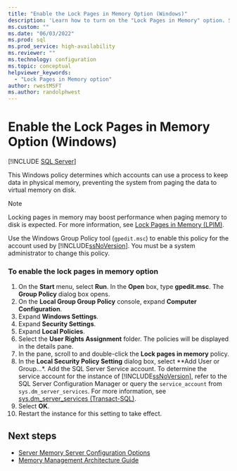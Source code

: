 ```yaml
---
title: "Enable the Lock Pages in Memory Option (Windows)"
description: 'Learn how to turn on the "Lock Pages in Memory" option. See how it can boost performance by keeping data in physical memory instead of paging it to disk.'
ms.custom: ""
ms.date: "06/03/2022"
ms.prod: sql
ms.prod_service: high-availability
ms.reviewer: ""
ms.technology: configuration
ms.topic: conceptual
helpviewer_keywords: 
  - "Lock Pages in Memory option"
author: rwestMSFT
ms.author: randolphwest
---
```

# Enable the Lock Pages in Memory Option (Windows)
 [!INCLUDE [SQL Server](../../includes/applies-to-version/sqlserver.md)]

  This Windows policy determines which accounts can use a process to keep data in physical memory, preventing the system from paging the data to virtual memory on disk.  
  
> [!NOTE]  
>  Locking pages in memory may boost performance when paging memory to disk is expected. For more information, see [Lock Pages in Memory (LPIM)](server-memory-server-configuration-options.md#lock-pages-in-memory-lpim).
  
 Use the Windows Group Policy tool (`gpedit.msc`) to enable this policy for the account used by [!INCLUDE[ssNoVersion](../../includes/ssnoversion-md.md)]. You must be a system administrator to change this policy.  
  
### To enable the lock pages in memory option  
  
1. On the **Start** menu, select **Run**. In the **Open** box, type **gpedit.msc**. The **Group Policy** dialog box opens.  
1. On the **Local Group Group Policy** console, expand **Computer Configuration**. 
1. Expand **Windows Settings**. 
1. Expand **Security Settings**.
1. Expand **Local Policies**.  
1. Select the **User Rights Assignment** folder. The policies will be displayed in the details pane.  
1. In the pane, scroll to and double-click the **Lock pages in memory** policy.  
1. In the **Local Security Policy Setting** dialog box, select **Add User or Group...*. Add the SQL Server Service account. To determine the service account for the instance of [!INCLUDE[ssNoVersion](../../includes/ssnoversion-md.md)], refer to the SQL Server Configuration Manager or query the `service_account` from `sys.dm_server_services`. For more information, see [sys.dm_server_services (Transact-SQL)](../../relational-databases/system-dynamic-management-views/sys-dm-server-services-transact-sql.md).
1. Select **OK**.
1. Restart the instance for this setting to take effect.
  
## Next steps

- [Server Memory Server Configuration Options](../../database-engine/configure-windows/server-memory-server-configuration-options.md)  
- [Memory Management Architecture Guide](../../relational-databases/memory-management-architecture-guide.md)
  
  
